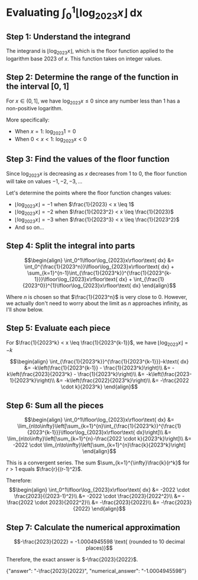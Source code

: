 # Evaluating $\int_0^1\lfloor\log_{2023}x\rfloor\text{ dx}$

## Step 1: Understand the integrand
The integrand is $\lfloor\log_{2023}x\rfloor$, which is the floor function applied to the logarithm base 2023 of $x$. This function takes on integer values.

## Step 2: Determine the range of the function in the interval $[0,1]$
For $x \in (0,1]$, we have $\log_{2023}x \leq 0$ since any number less than 1 has a non-positive logarithm.

More specifically:
- When $x = 1$: $\log_{2023}1 = 0$
- When $0 < x < 1$: $\log_{2023}x < 0$

## Step 3: Find the values of the floor function
Since $\log_{2023}x$ is decreasing as $x$ decreases from 1 to 0, the floor function will take on values $-1, -2, -3, ...$

Let's determine the points where the floor function changes values:
- $\lfloor\log_{2023}x\rfloor = -1$ when $\frac{1}{2023} < x \leq 1$
- $\lfloor\log_{2023}x\rfloor = -2$ when $\frac{1}{2023^2} < x \leq \frac{1}{2023}$
- $\lfloor\log_{2023}x\rfloor = -3$ when $\frac{1}{2023^3} < x \leq \frac{1}{2023^2}$
- And so on...

## Step 4: Split the integral into parts
$$\begin{align}
\int_0^1\lfloor\log_{2023}x\rfloor\text{ dx} &= \int_0^{\frac{1}{2023^n}}\lfloor\log_{2023}x\rfloor\text{ dx} + \sum_{k=1}^{n-1}\int_{\frac{1}{2023^k}}^{\frac{1}{2023^{k-1}}}\lfloor\log_{2023}x\rfloor\text{ dx} + \int_{\frac{1}{2023^0}}^{1}\lfloor\log_{2023}x\rfloor\text{ dx}
\end{align}$$

Where $n$ is chosen so that $\frac{1}{2023^n}$ is very close to 0. However, we actually don't need to worry about the limit as $n$ approaches infinity, as I'll show below.

## Step 5: Evaluate each piece

For $\frac{1}{2023^k} < x \leq \frac{1}{2023^{k-1}}$, we have $\lfloor\log_{2023}x\rfloor = -k$

$$\begin{align}
\int_{\frac{1}{2023^k}}^{\frac{1}{2023^{k-1}}}-k\text{ dx} &= -k\left(\frac{1}{2023^{k-1}} - \frac{1}{2023^k}\right)\\
&= -k\left(\frac{2023}{2023^k} - \frac{1}{2023^k}\right)\\
&= -k\left(\frac{2023-1}{2023^k}\right)\\
&= -k\left(\frac{2022}{2023^k}\right)\\
&= -\frac{2022 \cdot k}{2023^k}
\end{align}$$

## Step 6: Sum all the pieces

$$\begin{align}
\int_0^1\lfloor\log_{2023}x\rfloor\text{ dx} &= \lim_{n\to\infty}\left[\sum_{k=1}^{n}\int_{\frac{1}{2023^k}}^{\frac{1}{2023^{k-1}}}\lfloor\log_{2023}x\rfloor\text{ dx}\right]\\
&= \lim_{n\to\infty}\left[\sum_{k=1}^{n}-\frac{2022 \cdot k}{2023^k}\right]\\
&= -2022 \cdot \lim_{n\to\infty}\left[\sum_{k=1}^{n}\frac{k}{2023^k}\right]
\end{align}$$

This is a convergent series. The sum $\sum_{k=1}^{\infty}\frac{k}{r^k}$ for $r > 1$ equals $\frac{r}{(r-1)^2}$.

Therefore:
$$\begin{align}
\int_0^1\lfloor\log_{2023}x\rfloor\text{ dx} &= -2022 \cdot \frac{2023}{(2023-1)^2}\\
&= -2022 \cdot \frac{2023}{2022^2}\\
&= -\frac{2022 \cdot 2023}{2022^2}\\
&= -\frac{2023}{2022}\\
&= -\frac{2023}{2022}
\end{align}$$

## Step 7: Calculate the numerical approximation
$$-\frac{2023}{2022} = -1.0004945598 \text{ (rounded to 10 decimal places)}$$

Therefore, the exact answer is $-\frac{2023}{2022}$.

{"answer": "-\\frac{2023}{2022}", "numerical_answer": "-1.0004945598"}